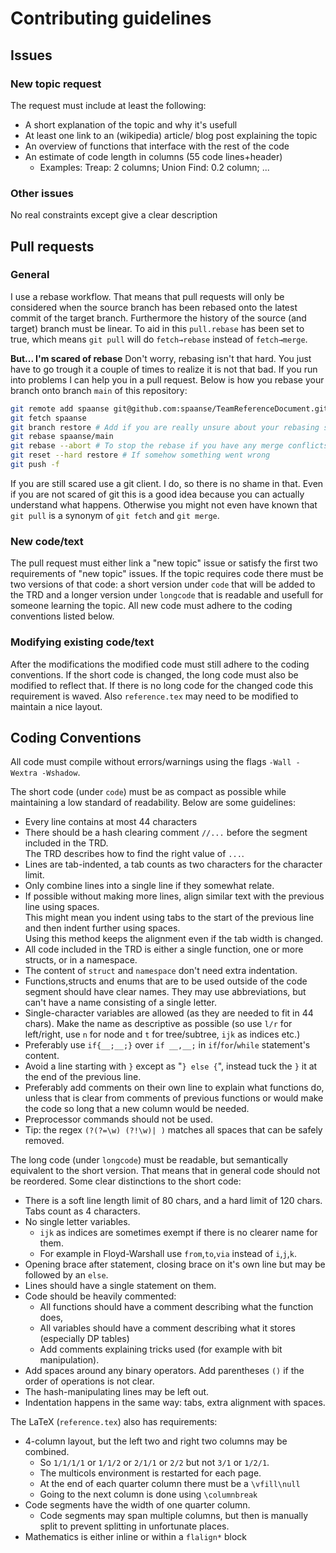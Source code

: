 # Contributing guidelines

## Issues
### New topic request
The request must include at least the following:
 - A short explanation of the topic and why it's usefull
 - At least one link to an (wikipedia) article/ blog post explaining the topic
 - An overview of functions that interface with the rest of the code
 - An estimate of code length in columns (55 code lines+header)
    - Examples: Treap: 2 columns; Union Find: 0.2 column; ...

### Other issues
No real constraints except give a clear description

## Pull requests
### General
I use a rebase workflow. That means that pull requests will only be considered when the source branch has been rebased onto the latest commit of the target branch. Furthermore the history of the source (and target) branch must be linear. To aid in this `pull.rebase` has been set to true, which means `git pull` will do `fetch→rebase` instead of `fetch→merge`.

**But... I'm scared of rebase**
Don't worry, rebasing isn't that hard. You just have to go trough it a couple of times to realize it is not that bad. If you run into problems I can help you in a pull request. Below is how you rebase your branch onto branch `main` of this repository:
```sh
git remote add spaanse git@github.com:spaanse/TeamReferenceDocument.git
git fetch spaanse
git branch restore # Add if you are really unsure about your rebasing skills
git rebase spaanse/main
git rebase --abort # To stop the rebase if you have any merge conflicts you don't want to resolve
git reset --hard restore # If somehow something went wrong
git push -f
```
If you are still scared use a git client. I do, so there is no shame in that. Even if you are not scared of git this is a good idea because you can actually understand what happens. Otherwise you might not even have known that `git pull` is a synonym of `git fetch` and `git merge`.

### New code/text
The pull request must either link a "new topic" issue or satisfy the first two requirements of "new topic" issues. If the topic requires code there must be two versions of that code: a short version under `code` that will be added to the TRD and a longer version under `longcode` that is readable and usefull for someone learning the topic. All new code must adhere to the coding conventions listed below.

### Modifying existing code/text
After the modifications the modified code must still adhere to the coding conventions. If the short code is changed, the long code must also be modified to reflect that. If there is no long code for the changed code this requirement is waved. Also `reference.tex` may need to be modified to maintain a nice layout.

## Coding Conventions 
All code must compile without errors/warnings using the flags `-Wall -Wextra -Wshadow`.

The short code (under `code`) must be as compact as possible while maintaining a low standard of readability. Below are some guidelines:

 - Every line contains at most 44 characters
 - There should be a hash clearing comment `//...` before the segment included in the TRD.  
   The TRD describes how to find the right value of `...`.
 - Lines are tab-indented, a tab counts as two characters for the character limit.
 - Only combine lines into a single line if they somewhat relate.
 - If possible without making more lines, align similar text with the previous line using spaces.  
   This might mean you indent using tabs to the start of the previous line and then indent further using spaces.  
   Using this method keeps the alignment even if the tab width is changed.
 - All code included in the TRD is either a single function, one or more structs, or in a namespace.
 - The content of `struct` and `namespace` don't need extra indentation.
 - Functions,structs and enums that are to be used outside of the code segment should have clear names. They may use abbreviations, but can't have a name consisting of a single letter.
 - Single-character variables are allowed (as they are needed to fit in 44 chars). Make the name as descriptive as possible (so use `l/r` for left/right, use `n` for node and `t` for tree/subtree, `ijk` as indices etc.)
 - Preferably use `if{__;__;}` over `if __,__;` in `if`/`for`/`while` statement's content.
 - Avoid a line starting with `}` except as "`} else {`", instead tuck the `}` it at the end of the previous line.
 - Preferably add comments on their own line to explain what functions do, unless that is clear from comments of previous functions or would make the code so long that a new column would be needed.
 - Preprocessor commands should not be used.
 - Tip: the regex `(?(?=\w) (?!\w)| )` matches all spaces that can be safely removed.

The long code (under `longcode`) must be readable, but semantically equivalent to the short version. That means that in general code should not be reordered. Some clear distinctions to the short code:

 - There is a soft line length limit of 80 chars, and a hard limit of 120 chars. Tabs count as 4 characters.
 - No single letter variables.
    - `ijk` as indices are sometimes exempt if there is no clearer name for them.
    - For example in Floyd-Warshall use `from`,`to`,`via` instead of `i`,`j`,`k`.
 - Opening brace after statement, closing brace on it's own line but may be followed by an `else`.
 - Lines should have a single statement on them.
 - Code should be heavily commented:
    - All functions should have a comment describing what the function does,
    - All variables should have a comment describing what it stores (especially DP tables)
    - Add comments explaining tricks used (for example with bit manipulation).
 - Add spaces around any binary operators. Add parentheses `()` if the order of operations is not clear.
 - The hash-manipulating lines may be left out.
 - Indentation happens in the same way: tabs, extra alignment with spaces.

The LaTeX (`reference.tex`) also has requirements:

 - 4-column layout, but the left two and right two columns may be combined.
    - So `1/1/1/1` or `1/1/2` or `2/1/1` or `2/2` but not `3/1` or `1/2/1`.
    - The multicols environment is restarted for each page.
 	- At the end of each quarter column there must be a `\vfill\null`
 	- Going to the next column is done using `\columnbreak`
 - Code segments have the width of one quarter column.
    - Code segments may span multiple columns, but then is manually split to prevent splitting in unfortunate places.
 - Mathematics is either inline or within a `flalign*` block